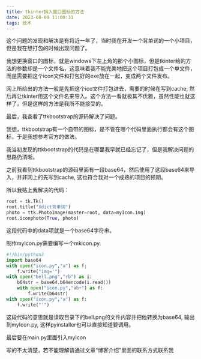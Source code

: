 ```yaml
---
title: tkinter插入窗口图标的方法
date: 2023-08-09 11:00:31
tags: 技术
---
```


这个问题的发现和解决是有将近一年了，当时我在开发一个背单词的一个小项目，但是我在想打包的时候出现问题了。

我想更换窗口的图标，就是windows下左上角的那个小图标，但是tkinter给的方法的参数却是一个文件名，这意味着我不能完美地把这个项目打包成一个单文件，而是需要把这个icon文件和打包好的exe放在一起，变成两个文件发布。

网上所给出的方法一般是先把这个ico文件打包进去，需要的时候在写到cache, 然后再让tkinter用这个文件名来导入。这个方法一看就极其不优雅，虽然性能也就这样了，但是这样的方法是我所不能接受的。

最后，我查看了ttkbootstrap的源码解决了问题。

我想，ttkbootstrap有一个自带的图标，是不管在哪个代码里面执行都会有这个图标，于是我想参考官方的做法。

我当初发现的ttkbootstrap的代码是在哪里我早就已经忘记了，但是我解决问题的思路仍清晰。

之前我看到ttkbootstrap的源码里面有一段base64，然后使用了这段base64来导入，并非网上的先写到cache, 这也符合我对一个成熟的项目的预期。

所以我贴上我解决的代码：

```python
root = tk.Tk()
root.title("Xdict背单词")
photo = ttk.PhotoImage(master=root, data=myIcon.img)
root.iconphoto(True, photo)
```


这段代码中的data项就是一个base64字符串。

制作myIcon.py需要编写一个mkicon.py.

```python
#!/bin/python3
import base64
with open("icon.py","a") as f:
    f.write("img='")
with open("bell.png","rb") as i:
    b64str = base64.b64encode(i.read())
    with open("icon.py","ab+") as f:
        f.write(b64str)
with open("icon.py","a") as f:
    f.write("'")
```


这段代码的意思就是读取目录下的bell.png的文件内容并把他转换为base64, 输出到myIcon.py, 这样pyinstaller也可以直接知道要调用。

最后要在main.py里面引入myIcon

写的不太清楚，若不能理解请通过文章“博客介绍”里面的联系方式联系我
